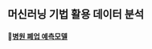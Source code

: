 
## 머신러닝 기법 활용 데이터 분석
#### :bookmark:[병원 폐업 예측모델](https://github.com/pitapatat/ML_Modeling_/blob/main/business_closing/v2/README_v2.md)

